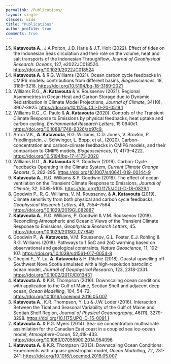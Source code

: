 ```yaml
---
permalink: /Publications/
layout: single
classes: wide
title: "Publications"
author_profile: true
comments: true
---
```


<ol reversed>  
<li><b>Katavouta A.</b>, J.A Polton, J.D. Harle & J.T. Holt (2022). Effect of tides on the Indonesian Seas circulation and their role on the volume, heat and salt transports of the Indonesian Throughflow, <i>Journal of Geophysical Research: Oceans</i>,  127, e2022JC018524. <a href="https://doi.org/10.1029/2022JC018524">https://doi.org/10.1029/2022JC018524</a></li>
 
<li><b>Katavouta A. </b> & R.G. Williams (2021). Ocean carbon cycle feedbacks in CMIP6 models: contributions from different basins, <i>Biogeosciences</i>, 18, 3189–3218. <a href="https://doi.org/10.5194/bg-18-3189-2021">https://doi.org/10.5194/bg-18-3189-2021</a></li>
 
<li>Williams R.G., <b>A. Katavouta</b> & V. Roussenov (2021). Regional Asymmetries in Ocean Heat and Carbon Storage due to Dynamic Redistribution in Climate Model Projections, <i>Journal of Climate</i>, 34(10), 3907-3925. <a href="https://doi.org/10.1175/JCLI-D-20-0519.1">https://doi.org/10.1175/JCLI-D-20-0519.1</a></li>

<li>Williams R.G., C. Paulo & <b>A. Katavouta</b> (2020). Controls of the Transient Climate Response to Emissions by physical feedbacks, heat uptake and carbon cycling, <i>Environmental Research Letters</i>, 15 0940c1. <a href="https://doi.org/10.1088/1748-9326/ab97c9">https://doi.org/10.1088/1748-9326/ab97c9.</a></li>

<li>Arora V.K., <b>A. Katavouta</b>, R.G. Williams, C.D. Jones, V. Brovkin, P. Friedlingstein, J. Schwinger, L. Bopp, et al., (2020). Carbon-concentration and carbon-climate feedbacks in CMIP6 models, and their comparison to CMIP5 models, <i>Biogeosciences</i>, 17, 4173–4222. <a href="https://doi.org/10.5194/bg-17-4173-2020">https://doi.org/10.5194/bg-17-4173-2020</a></li>  

<li>Williams R.G., <b>A. Katavouta</b> & P. Goodwin (2019). Carbon-Cycle Feedbacks Operating in the Climate System, <i>Current Climate Change Reports</i>, 5, 282-295. <a href="https://doi.org/10.1007/s40641-019-00144-9">https://doi.org/10.1007/s40641-019-00144-9</a></li>

<li><b>Katavouta A.</b>, R.G. Williams & P. Goodwin (2019). The effect of ocean ventilation on the Transient Climate Response to Emissions, <i>Journal of Climate</i>, 32, 5085-5105. <a href="https://doi.org/10.1175/JCLI-D-18-0829.1">https://doi.org/10.1175/JCLI-D-18-0829.1</a></li>

<li>Goodwin P., R. G. Williams, V. M. Roussenov, & <b>A. Katavouta</b> (2019). Climate sensitivity from both physical and carbon cycle feedbacks, <i>Geophysical Research Letters</i>, 46, 7554–7564. <a href="https://doi.org/10.1029/2019GL082887">https://doi.org/10.1029/2019GL082887</a></li>

<li><b>Katavouta A.</b>, R.G. Williams, P. Goodwin & V.M. Roussenov (2018). Reconciling Atmospheric and Oceanic Views of the Transient Climate Response to Emissions, <i>Geophysical Research Letters</i>, 45. <a href="https://doi.org/10.1029/2018GL077849">https://doi.org/10.1029/2018GL077849</a></li>

<li>Goodwin P., <b>A. Katavouta</b>, V.M. Roussenov, G.L. Foster, E.J. Rohling & R.G. Williams (2018). Pathways to 1.5oC and 2oC warming based on observational and geological constraints, <i>Nature Geoscience</i>, 11, 102-107. <a href="https://doi.org/10.1038/s41561-017-0054-8">https://doi.org/10.1038/s41561-017-0054-8</a></li>

<li>Chegini F., Y. Lu, <b>A. Katavouta</b> & H. Ritchie (2018). Coastal upwelling off Southwest Nova Scotia simulated with a high-resolution baroclinic ocean model, <i>Journal of Geophysical Research</i>, 123, 2318-2331. <a href="https://doi.org/10.1002/2017JC013431">https://doi.org/10.1002/2017JC013431</a></li>

<li><b>Katavouta A.</b> & K.R. Thompson (2016). Downscaling ocean conditions with application to the Gulf of Maine, Scotian Shelf and adjacent deep ocean, <i>Ocean Modelling</i>, 104, 54-72. <a href="https://doi.org/10.1016/j.ocemod.2016.05.007">https://doi.org/10.1016/j.ocemod.2016.05.007</a></li>

<li><b>Katavouta A.</b>, K.R. Thompson, Y. Lu & J.W. Loder (2016). Interaction Between the Tidal and Seasonal Variability of the Gulf of Maine and Scotian Shelf Region, <i>Journal of Physical Oceanography</i>, 46(11), 3279-3298. <a href="https://doi.org/10.1175/JPO-D-15-0091.1">https://doi.org/10.1175/JPO-D-15-0091.1</a></li>

<li><b>Katavouta A.</b> & P.G. Myers (2014). Sea-ice concentration multivariate assimilation for the Canadian East coast in a coupled sea ice-ocean model, <i>Atmosphere-Ocean</i>, 52,418-433. <a href="https://doi.org/10.1080/07055900.2014.954096">https://doi.org/10.1080/07055900.2014.954096</a></li>

<li><b>Katavouta A.</b> & K.R. Thompson (2013). Downscaling Ocean Conditions: Experiments with a quasi-geostrophic model, <i>Ocean Modelling</i>, 72, 231-241. <a href="https://doi.org/10.1016/j.ocemod.2016.05.007">https://doi.org/10.1016/j.ocemod.2016.05.007</a></li>
</ol>

